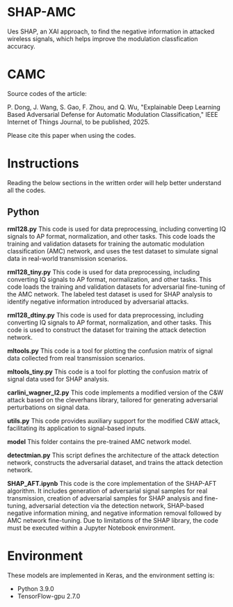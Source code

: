 # SHAP-AMC
Ues SHAP, an XAI approach, to find the negative information in attacked wireless signals, which helps improve the modulation classfication accuracy.

# CAMC
Source codes of the article: 

P. Dong, J. Wang, S. Gao, F. Zhou, and Q. Wu, "Explainable Deep Learning Based Adversarial Defense for Automatic Modulation Classification," IEEE Internet of Things Journal, to be published, 2025. 

Please cite this paper when using the codes.

# Instructions

Reading the below sections in the written order will help better understand all the codes.

 ## Python

**rml128.py**
This code is used for data preprocessing, including converting IQ signals to AP format, normalization,
and other tasks. This code loads the training and validation datasets for training the 
automatic modulation classification (AMC) network, and uses the test dataset to simulate signal
data in real-world transmission scenarios.

**rml128_tiny.py**
This code is used for data preprocessing, including converting IQ signals to AP format, normalization,
and other tasks.
This code loads the training and validation datasets for adversarial fine-tuning of the AMC network.
The labeled test dataset is used for SHAP analysis to identify negative information introduced by adversarial attacks.

**rml128_dtiny.py**
This code is used for data preprocessing, including converting IQ signals to AP format, normalization,
and other tasks.
This code is used to construct the dataset for training the attack detection network.

**mltools.py**
This code is a tool for plotting the confusion matrix of signal data collected from real transmission scenarios.

**mltools_tiny.py**
This code is a tool for plotting the confusion matrix of signal data used for SHAP analysis.

**carlini_wagner_l2.py**
This code implements a modified version of the C&W attack based on the 
cleverhans library, tailored for generating adversarial perturbations on signal data.

**utils.py**
This code provides auxiliary support for the modified C&W attack,
facilitating its application to signal-based inputs.

**model**
This folder contains the pre-trained AMC network model.

**detectmian.py**
This script defines the architecture of the attack detection network,
constructs the adversarial dataset, and trains the attack detection network.

**SHAP_AFT.ipynb**
This code is the core implementation of the SHAP-AFT algorithm. It includes generation of adversarial signal samples for real transmission,
creation of adversarial samples for SHAP analysis and fine-tuning,
adversarial detection via the detection network, SHAP-based negative information mining,
and negative information removal followed by AMC network fine-tuning.
Due to limitations of the SHAP library, the code must be executed within a Jupyter Notebook environment.



# Environment
These models are implemented in Keras, and the environment setting is:

-   Python 3.9.0
-   TensorFlow-gpu 2.7.0
